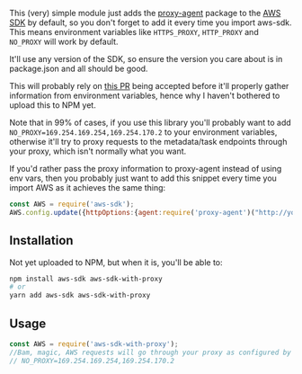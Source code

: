 This (very) simple module just adds the [proxy-agent](https://www.npmjs.com/package/proxy-agent) package to the [AWS SDK](https://www.npmjs.com/package/aws-sdk) by default, so you don't forget to add it every time you import aws-sdk. This means environment variables like `HTTPS_PROXY`, `HTTP_PROXY` and `NO_PROXY` will work by default.

It'll use any version of the SDK, so ensure the version you care about is in package.json and all should be good.

This will probably rely on [this PR](https://github.com/aws/aws-sdk-js/pull/3021) being accepted before it'll properly gather information from environment variables, hence why I haven't bothered to upload this to NPM yet.

Note that in 99% of cases, if you use this library you'll probably want to add `NO_PROXY=169.254.169.254,169.254.170.2` to your environment variables, otherwise it'll try to proxy requests to the metadata/task endpoints through your proxy, which isn't normally what you want.

If you'd rather pass the proxy information to proxy-agent instead of using env vars, then you probably just want to add this snippet every time you import AWS as it achieves the same thing:

```javascript
const AWS = require('aws-sdk');
AWS.config.update({httpOptions:{agent:require('proxy-agent')("http://yourproxy:8080")}});
```

## Installation
Not yet uploaded to NPM, but when it is, you'll be able to:
```bash
npm install aws-sdk aws-sdk-with-proxy
# or
yarn add aws-sdk aws-sdk-with-proxy
```

## Usage
```javascript
const AWS = require('aws-sdk-with-proxy');
//Bam, magic, AWS requests will go through your proxy as configured by your env vars, or it won't if they aren't set. Remember to add this to your env vars:
// NO_PROXY=169.254.169.254,169.254.170.2
```
